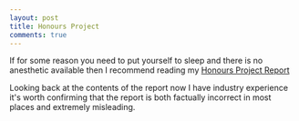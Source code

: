 ```yaml
---
layout: post
title: Honours Project
comments: true
---
```


If for some reason you need to put yourself to sleep and there is no anesthetic available then I recommend reading my <a href='{{ site.baseurl }}public/doc/Final-Report-Mark-Innes-1008377.pdf'>Honours Project Report</a> 

Looking back at the contents of the report now I have industry experience it's worth confirming that the report is both factually incorrect in most places and extremely misleading.